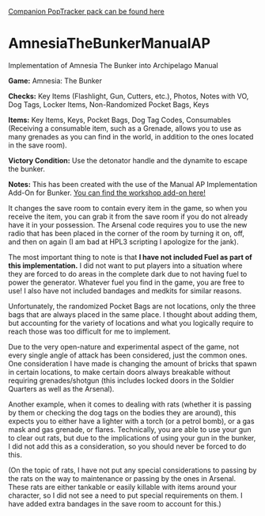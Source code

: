 [Companion PopTracker pack can be found here](https://github.com/RBmans/poptracker-atb-manualAP)

# AmnesiaTheBunkerManualAP
Implementation of Amnesia The Bunker into Archipelago Manual

**Game:** Amnesia: The Bunker

**Checks:** Key Items (Flashlight, Gun, Cutters, etc.), Photos, Notes with VO, Dog Tags, Locker Items, Non-Randomized Pocket Bags, Keys 

**Items:** Key Items, Keys, Pocket Bags, Dog Tag Codes, Consumables (Receiving a consumable item, such as a Grenade, allows you to use as many grenades as you can find in the world, in addition to the ones located in the save room).

**Victory Condition:** Use the detonator handle and the dynamite to escape the bunker.

**Notes:** This has been created with the use of the Manual AP Implementation Add-On for Bunker. [You can find the workshop add-on here!](https://steamcommunity.com/sharedfiles/filedetails/?id=3014611969) 

It changes the save room to contain every item in the game, so when you receive the item, you can grab it from the save room if you do not already have it in your possession. The Arsenal code requires you to use the new radio that has been placed in the corner of the room by turning it on, off, and then on again (I am bad at HPL3 scripting I apologize for the jank).

The most important thing to note is that **I have not included Fuel as part of this implementation.** I did not want to put players into a situation where they are forced to do areas in the complete dark due to not having fuel to power the generator. Whatever fuel you find in the game, you are free to use! I also have not included bandages and medkits for similar reasons.

Unfortunately, the randomized Pocket Bags are not locations, only the three bags that are always placed in the same place. I thought about adding them, but accounting for the variety of locations and what you logically require to reach those was too difficult for me to implement.

Due to the very open-nature and experimental aspect of the game, not every single angle of attack has been considered, just the common ones. One consideration I have made is changing the amount of bricks that spawn in certain locations, to make certain doors always breakable without requiring grenades/shotgun (this includes locked doors in the Soldier Quarters as well as the Arsenal).

Another example, when it comes to dealing with rats (whether it is passing by them or checking the dog tags on the bodies they are around), this expects you to either have a lighter with a torch (or a petrol bomb), or a gas mask and gas grenade, or flares. Technically, you are able to use your gun to clear out rats, but due to the implications of using your gun in the bunker, I did not add this as a consideration, so you should never be forced to do this.

(On the topic of rats, I have not put any special considerations to passing by the rats on the way to maintenance or passing by the ones in Arsenal. These rats are either tankable or easily killable with items around your character, so I did not see a need to put special requirements on them. I have added extra bandages in the save room to account for this.)
